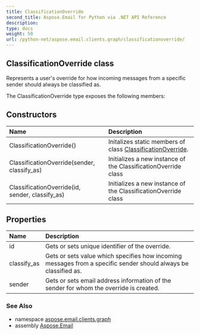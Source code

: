 ```yaml
---
title: ClassificationOverride
second_title: Aspose.Email for Python via .NET API Reference
description: 
type: docs
weight: 50
url: /python-net/aspose.email.clients.graph/classificationoverride/
---
```


## ClassificationOverride class

Represents a user's override for how incoming messages from a specific sender should always be classified as.

The ClassificationOverride type exposes the following members:
## Constructors
| Name | Description |
| :- | :- |
|ClassificationOverride()|Initalizes static members of class [ClassificationOverride](/email/python-net/aspose.email.clients.graph/classificationoverride/).|
|ClassificationOverride(sender, classify_as)|Initializes a new instance of the ClassificationOverride class|
|ClassificationOverride(id, sender, classify_as)|Initializes a new instance of the ClassificationOverride class|
## Properties
| Name | Description |
| :- | :- |
|id|Gets or sets unique identifier of the override.|
|classify_as|Gets or sets value which specifies how incoming messages from a specific sender should always be classified as.|
|sender|Gets or sets email address information of the sender for whom the override is created.|

### See Also

* namespace [aspose.email.clients.graph](/email/python-net/aspose.email.clients.graph/)
* assembly [Aspose.Email](/email/python-net/)

